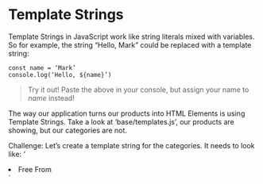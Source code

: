 # Template Strings

Template Strings in JavaScript work like string literals mixed with variables. So for example, the string “Hello, Mark” could be replaced with a template string:

```
const name = ‘Mark’
console.log(‘Hello, ${name}’)
```

> Try it out!
> Paste the above in your console, but assign your name to *name* instead!

The way our application turns our products into HTML Elements is using Template Strings. Take a look at ‘base/templates.js’, our products are showing, but our categories are not.

Challenge:
Let’s create a template string for the categories. It needs to look like:
‘<li class=“category”>Free From</li>`

